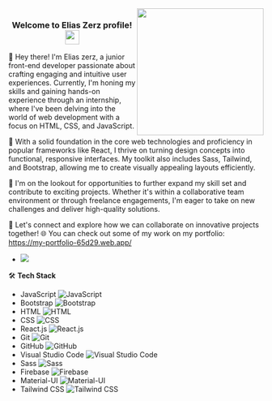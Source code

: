 <img width="250" align="right" src="https://c.tenor.com/_DOBjnGspYAAAAAM/code-coding.gif">

<h3 align="center">
  Welcome to Elias Zerz profile!
  <img src="https://media.giphy.com/media/hvRJCLFzcasrR4ia7z/giphy.gif" width="28">
</h3>
👋 Hey there! I'm Elias zerz, a junior front-end developer passionate about crafting engaging and intuitive user experiences. Currently, I'm honing my skills and gaining hands-on experience through an internship, where I've been delving into the world of web development with a focus on HTML, CSS, and JavaScript.

💼 With a solid foundation in the core web technologies and proficiency in popular frameworks like React, I thrive on turning design concepts into functional, responsive interfaces. My toolkit also includes Sass, Tailwind, and Bootstrap, allowing me to create visually appealing layouts efficiently.

🚀 I'm on the lookout for opportunities to further expand my skill set and contribute to exciting projects. Whether it's within a collaborative team environment or through freelance engagements, I'm eager to take on new challenges and deliver high-quality solutions.

💬 Let's connect and explore how we can collaborate on innovative projects together!
🌐 You can check out some of my work on my portfolio: https://my-portfolio-65d29.web.app/
- <a href="https://www.linkedin.com/in/elias-zerz-51b5a9251/" target="_blank"><img src="https://img.shields.io/badge/-EliasZerz-0077B5?style=for-the-badge&logo=Linkedin&logoColor=white"/></a>

🛠  **Tech Stack**
- JavaScript ![JavaScript](https://img.icons8.com/color/48/000000/javascript.png)
- Bootstrap ![Bootstrap](https://img.icons8.com/color/48/000000/bootstrap.png)
- HTML ![HTML](https://img.icons8.com/color/48/000000/html-5.png)
- CSS ![CSS](https://img.icons8.com/color/48/000000/css3.png)
- React.js ![React.js](https://img.icons8.com/plasticine/48/000000/react.png)
- Git ![Git](https://img.icons8.com/color/48/000000/git.png)
- GitHub ![GitHub](https://img.icons8.com/material-rounded/48/000000/github.png)
- Visual Studio Code ![Visual Studio Code](https://img.icons8.com/color/48/000000/visual-studio-code-2019.png)
- Sass ![Sass](https://img.icons8.com/windows/48/000000/sass.png)
- Firebase ![Firebase](https://img.icons8.com/color/48/000000/firebase.png)
- Material-UI ![Material-UI](https://img.icons8.com/color/48/000000/material-ui.png)
- Tailwind CSS ![Tailwind CSS](https://img.icons8.com/color/48/000000/tailwind-css.png)




